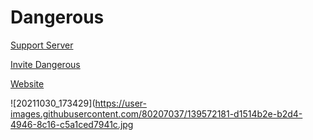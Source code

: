 # Dangerous

[Support Server](https://discord.gg/SYu7YMvKQm)

[Invite Dangerous](https://dsc.gg/dangerous)

[Website](https://dangerous.xyz)

![20211030_173429](https://user-images.githubusercontent.com/80207037/139572181-d1514b2e-b2d4-4946-8c16-c5a1ced7941c.jpg
